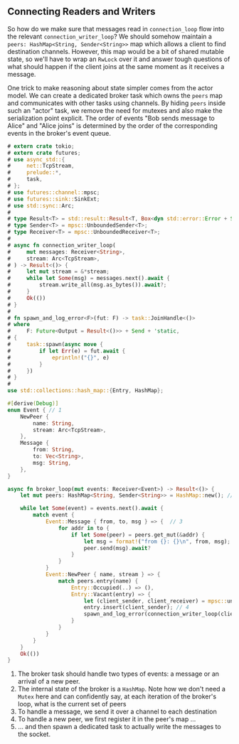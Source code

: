 
## Connecting Readers and Writers

So how do we make sure that messages read in `connection_loop` flow into the relevant `connection_writer_loop`?
We should somehow maintain a `peers: HashMap<String, Sender<String>>` map which allows a client to find destination channels.
However, this map would be a bit of shared mutable state, so we'll have to wrap an `RwLock` over it and answer tough questions of what should happen if the client joins at the same moment as it receives a message.

One trick to make reasoning about state simpler comes from the actor model.
We can create a dedicated broker task which owns the `peers` map and communicates with other tasks using channels.
By hiding `peers` inside such an "actor" task, we remove the need for mutexes and also make the serialization point explicit.
The order of events "Bob sends message to Alice" and "Alice joins" is determined by the order of the corresponding events in the broker's event queue.

```rust
# extern crate tokio;
# extern crate futures;
# use async_std::{
#     net::TcpStream,
#     prelude::*,
#     task,
# };
# use futures::channel::mpsc;
# use futures::sink::SinkExt;
# use std::sync::Arc;
#
# type Result<T> = std::result::Result<T, Box<dyn std::error::Error + Send + Sync>>;
# type Sender<T> = mpsc::UnboundedSender<T>;
# type Receiver<T> = mpsc::UnboundedReceiver<T>;
#
# async fn connection_writer_loop(
#     mut messages: Receiver<String>,
#     stream: Arc<TcpStream>,
# ) -> Result<()> {
#     let mut stream = &*stream;
#     while let Some(msg) = messages.next().await {
#         stream.write_all(msg.as_bytes()).await?;
#     }
#     Ok(())
# }
#
# fn spawn_and_log_error<F>(fut: F) -> task::JoinHandle<()>
# where
#     F: Future<Output = Result<()>> + Send + 'static,
# {
#     task::spawn(async move {
#         if let Err(e) = fut.await {
#             eprintln!("{}", e)
#         }
#     })
# }
#
use std::collections::hash_map::{Entry, HashMap};

#[derive(Debug)]
enum Event { // 1
    NewPeer {
        name: String,
        stream: Arc<TcpStream>,
    },
    Message {
        from: String,
        to: Vec<String>,
        msg: String,
    },
}

async fn broker_loop(mut events: Receiver<Event>) -> Result<()> {
    let mut peers: HashMap<String, Sender<String>> = HashMap::new(); // 2

    while let Some(event) = events.next().await {
        match event {
            Event::Message { from, to, msg } => {  // 3
                for addr in to {
                    if let Some(peer) = peers.get_mut(&addr) {
                        let msg = format!("from {}: {}\n", from, msg);
                        peer.send(msg).await?
                    }
                }
            }
            Event::NewPeer { name, stream } => {
                match peers.entry(name) {
                    Entry::Occupied(..) => (),
                    Entry::Vacant(entry) => {
                        let (client_sender, client_receiver) = mpsc::unbounded();
                        entry.insert(client_sender); // 4
                        spawn_and_log_error(connection_writer_loop(client_receiver, stream)); // 5
                    }
                }
            }
        }
    }
    Ok(())
}
```

1. The broker task should handle two types of events: a message or an arrival of a new peer.
2. The internal state of the broker is a `HashMap`.
   Note how we don't need a `Mutex` here and can confidently say, at each iteration of the broker's loop, what is the current set of peers
3. To handle a message, we send it over a channel to each destination
4. To handle a new peer, we first register it in the peer's map ...
5. ... and then spawn a dedicated task to actually write the messages to the socket.
